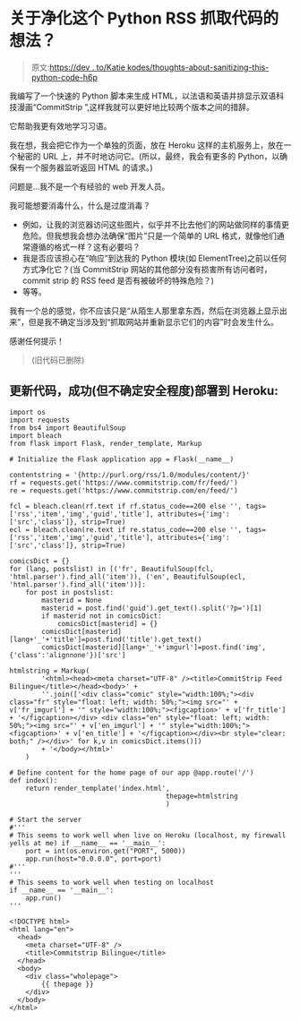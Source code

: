 # 关于净化这个 Python RSS 抓取代码的想法？

> 原文:[https://dev . to/Katie kodes/thoughts-about-sanitizing-this-python-code-h6p](https://dev.to/katiekodes/thoughts-about-sanitizing-this-python-code-h6p)

我编写了一个快速的 Python 脚本来生成 HTML，以法语和英语并排显示双语科技漫画“CommitStrip ”,这样我就可以更好地比较两个版本之间的措辞。

它帮助我更有效地学习习语。

我在想，我会把它作为一个单独的页面，放在 Heroku 这样的主机服务上，放在一个秘密的 URL 上，并不时地访问它。(所以，最终，我会有更多的 Python，以确保有一个服务器监听返回 HTML 的请求。)

问题是...我不是一个有经验的 web 开发人员。

我可能想要消毒什么，什么是过度消毒？

*   例如，让我的浏览器访问这些图片，似乎并不比去他们的网站做同样的事情更危险。但我想我会想办法确保“图片”只是一个简单的 URL 格式，就像他们通常遵循的格式一样？这有必要吗？
*   我是否应该担心在“响应”到达我的 Python 模块(如 ElementTree)之前以任何方式净化它？(当 CommitStrip 网站的其他部分没有损害所有访问者时，commit strip 的 RSS feed 是否有被破坏的特殊危险？)
*   等等。

我有一个总的感觉，你不应该只是“从陌生人那里拿东西，然后在浏览器上显示出来”，但是我不确定当涉及到“抓取网站并重新显示它们的内容”时会发生什么。

感谢任何提示！

> (旧代码已删除)

## [](#updated-code-as-deployed-successfully-but-not-sure-how-securely-to-heroku)更新代码，成功(但不确定安全程度)部署到 Heroku:

```
import os
import requests
from bs4 import BeautifulSoup
import bleach
from flask import Flask, render_template, Markup

# Initialize the Flask application app = Flask(__name__)

contentstring = '{http://purl.org/rss/1.0/modules/content/}'
rf = requests.get('https://www.commitstrip.com/fr/feed/')
re = requests.get('https://www.commitstrip.com/en/feed/')

fcl = bleach.clean(rf.text if rf.status_code==200 else '', tags=['rss','item','img','guid','title'], attributes={'img':['src','class']}, strip=True)
ecl = bleach.clean(re.text if re.status_code==200 else '', tags=['rss','item','img','guid','title'], attributes={'img':['src','class']}, strip=True)

comicsDict = {}
for (lang, postslist) in [('fr', BeautifulSoup(fcl, 'html.parser').find_all('item')), ('en', BeautifulSoup(ecl, 'html.parser').find_all('item'))]:
    for post in postslist:
        masterid = None
        masterid = post.find('guid').get_text().split('?p=')[1]
        if masterid not in comicsDict:
            comicsDict[masterid] = {}
        comicsDict[masterid][lang+'_'+'title']=post.find('title').get_text()
        comicsDict[masterid][lang+'_'+'imgurl']=post.find('img', {'class':'alignnone'})['src']

htmlstring = Markup(
        '<html><head><meta charset="UTF-8" /><title>CommitStrip Feed Bilingue</title></head><body>' +
        ''.join(['<div class="comic" style="width:100%;"><div class="fr" style="float: left; width: 50%;"><img src="' + v['fr_imgurl'] + '" style="width:100%;"><figcaption>' + v['fr_title'] + '</figcaption></div> <div class="en" style="float: left; width: 50%;"><img src="' + v['en_imgurl'] + '" style="width:100%;"><figcaption>' + v['en_title'] + '</figcaption></div><br style="clear: both;" /></div>' for k,v in comicsDict.items()])
        + '</body></html>'
    )

# Define content for the home page of our app @app.route('/')
def index():
    return render_template('index.html', 
                                       thepage=htmlstring
                                       )

# Start the server
#'''
# This seems to work well when live on Heroku (localhost, my firewall yells at me) if __name__ == '__main__':
    port = int(os.environ.get("PORT", 5000))
    app.run(host="0.0.0.0", port=port)
#''' 
'''
# This seems to work well when testing on localhost
if __name__ == '__main__':
    app.run()
''' 
```

```
<!DOCTYPE html>
<html lang="en">
  <head>
    <meta charset="UTF-8" />
    <title>Commitstrip Bilingue</title>
  </head>
  <body>
    <div class="wholepage">
        {{ thepage }}
    </div>
  </body>
</html> 
```
